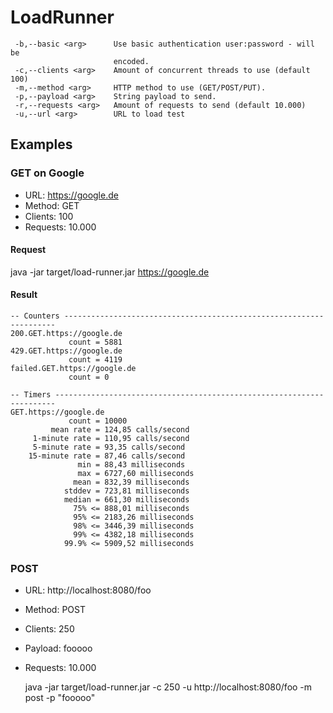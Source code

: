 
# LoadRunner
```
 -b,--basic <arg>      Use basic authentication user:password - will be
                       encoded.
 -c,--clients <arg>    Amount of concurrent threads to use (default 100)
 -m,--method <arg>     HTTP method to use (GET/POST/PUT).
 -p,--payload <arg>    String payload to send.
 -r,--requests <arg>   Amount of requests to send (default 10.000)
 -u,--url <arg>        URL to load test
```

## Examples

### GET on Google

- URL: https://google.de
- Method: GET
- Clients: 100
- Requests: 10.000

#### Request

   java -jar target/load-runner.jar https://google.de


#### Result
```
-- Counters --------------------------------------------------------------------
200.GET.https://google.de
             count = 5881
429.GET.https://google.de
             count = 4119
failed.GET.https://google.de
             count = 0

-- Timers ----------------------------------------------------------------------
GET.https://google.de
             count = 10000
         mean rate = 124,85 calls/second
     1-minute rate = 110,95 calls/second
     5-minute rate = 93,35 calls/second
    15-minute rate = 87,46 calls/second
               min = 88,43 milliseconds
               max = 6727,60 milliseconds
              mean = 832,39 milliseconds
            stddev = 723,81 milliseconds
            median = 661,30 milliseconds
              75% <= 888,01 milliseconds
              95% <= 2183,26 milliseconds
              98% <= 3446,39 milliseconds
              99% <= 4382,18 milliseconds
            99.9% <= 5909,52 milliseconds

```

### POST

- URL: http://localhost:8080/foo
- Method: POST
- Clients: 250
- Payload: fooooo
- Requests: 10.000

   java -jar target/load-runner.jar -c 250 -u http://localhost:8080/foo -m post -p "fooooo"
